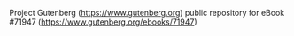 Project Gutenberg (https://www.gutenberg.org) public repository
for eBook #71947 (https://www.gutenberg.org/ebooks/71947)
